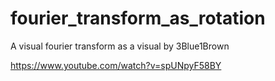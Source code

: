 # fourier_transform_as_rotation


  A visual fourier transform as a visual by 3Blue1Brown

  https://www.youtube.com/watch?v=spUNpyF58BY
